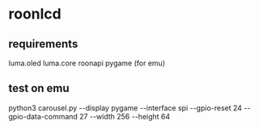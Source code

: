 # roonlcd

## requirements
luma.oled
luma.core
roonapi
pygame (for emu)

## test on emu 

python3 carousel.py --display pygame --interface spi  --gpio-reset 24 --gpio-data-command 27 --width 256 --height 64
